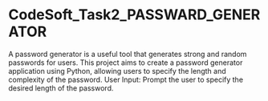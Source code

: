 # CodeSoft_Task2_PASSWARD_GENERATOR
A password generator is a useful tool that generates strong and  random passwords for users. This project aims to create a password generator application using Python, allowing users to  specify the length and complexity of the password.  User Input: Prompt the user to specify the desired length of the  password.  
